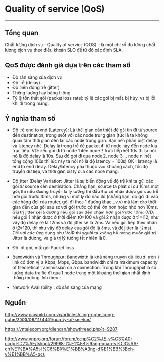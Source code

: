 # Quality of service (QoS)
---
## Tổng quan
Chất lượng dịch vụ - Quality of service (QOS) – là một chỉ số đo lường chất lương dịch vụ theo điều khoản SLO để từ đó xác định SLA.

## QoS được đánh giá dựa trên các tham số
- Độ sẵn sàng của dịch vụ
- Độ trễ (delay).
- Độ biến động trễ (jitter)
- Thông lượng hay băng thông
- Tỷ lệ tổn thất gói (packet loss rate): tỷ lệ các gói bị mất, bị hủy, và bị lỗi khi đi trong mạng.

## Ý nghĩa tham số
- Độ trễ end to end (Latency): Là thời gian cần thiết để gói tin đi từ source đến destination, trong suốt với các node trung gian (tức là ta không quan tâm thời gian đến tại các node trung gian. Bạn nên phân biệt delay và latency nhé. Delay là trong trễ để packet đi từ node này đến node kia trực tiếp. VD: nếu gói đi từ node 1 đến node 2 trực tiếp hết 10s thì ta nói nó là độ delay là 10s. Sau đó gói đi qua node 2, node 3.... node n. hết tổng cộng 100s thì lúc này ta nói nó là độ latency = 100s) OK ! latency là end to end delay. Delay/latency phụ thuộc vào khoảng cách, tốc độ truyền dữ liệu, và thời gian xử lý của các node mạng. 

- Độ jitter (Delay Variation: Jitter là sự biến động về độ trễ khi ta gửi các gói từ source đến destination. Chẳng hạn, source ta phát đi cứ 10ms một gói, thì nếu đường truyền là lý tưởng thì đầu thu sẽ nhận được gói sau trễ hơn gói trước 10ms, nhưng vì một lý do nào đó (chẳng hạn, do gói đi vào các hàng đợi của router, gói đi theo 1 đường khác…v.v) mà làm cho thời gian đến của gói sau so với gói trước có thể lớn hơn hoặc nhỏ hơn 10ms. Giá trị jitter sẽ là dương nếu gói sau đến chậm hơn gói trước 10ms (VD: nếu gói 1 nhận được ở thời điểm t0=100 và gói 2 nhận được ở t1=112, như vây độ delay sẽ là 12ms và độ jitter sẽ là 2ms. Và nếu gói tiếp theo nhận ở t2=120, thì như vậy độ delay của gói đó là 8ms, và độ jitter là -2ms). Đối với các ứng dụng như VoIP thì người ta không hề mong muốn giá trị Jitter là dương, và giá trị lý tưởng tất nhiên là 0. 

- Độ rớt gói, mất gói Packet loss

- Bandwidth và Throughput: Bandwidth là khả năng truyền dữ liệu đi trên 1 link có đơn vị là Kbps, Mbps, Gbps. bandwidth chỉ ra maximum capacity of theoretical transmission on a connection. Trong khi Throughput là số lượng data traffic đi qua 1 node trong một khoảng thời gian nhất định thông thường tính theo s. 

- Network Availability : độ sẵn sàng của mạng

## Nguồn 
http://www.pcworld.com.vn/articles/cong-nghe/cong-nghe/2005/09/1184451/quality-of-service/


https://vntelecom.org/diendan/showthread.php?t=9287

http://www.vnpro.org/forum/forum/ccnp%C2%AE-v%C3%A0-ccdp%C2%AE/tshoot/29998-t%E1%BB%95ng-quan-v%C3%AA-ch%E1%BA%A5t-l%C6%B0%E1%BB%A3ng-d%E1%BB%8Bch-v%E1%BB%A5-qos

